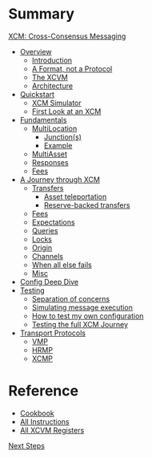 # Summary

[XCM: Cross-Consensus Messaging](xcm.md)

- [Overview](overview/README.md)
  - [Introduction](overview/interoperability.md)
  - [A Format, not a Protocol](overview/format.md)
  - [The XCVM](overview/xcvm.md)
  - [Architecture](overview/architecture.md)
- [Quickstart](quickstart/README.md)
  - [XCM Simulator](quickstart/xcm-simulator.md)
  - [First Look at an XCM](quickstart/first-look.md)
- [Fundamentals](fundamentals/README.md)
  - [MultiLocation](fundamentals/multilocation/README.md)
    - [Junction(s)](fundamentals/multilocation/junction.md)
    - [Example](fundamentals/multilocation/example.md)
  - [MultiAsset](fundamentals/multiasset.md)
  - [Responses](fundamentals/responses.md)
  - [Fees](fundamentals/fees.md)
- [A Journey through XCM](journey/README.md)
  - [Transfers](journey/transfers/README.md)
    - [Asset teleportation](journey/transfers/teleports.md)
    - [Reserve-backed transfers](journey/transfers/reserve.md)
  - [Fees]()
  - [Expectations]()
  - [Queries]()
  - [Locks]()
  - [Origin]()
  - [Channels]()
  - [When all else fails]()
  - [Misc]()
- [Config Deep Dive](executor_config/README.md)
- [Testing]()
  - [Separation of concerns]()
  - [Simulating message execution]()
  - [How to test my own configuration]()
  - [Testing the full XCM Journey]()
- [Transport Protocols]()
  - [VMP]()
  - [HRMP]()
  - [XCMP]()

# Reference

- [Cookbook]()
- [All Instructions]()
- [All XCVM Registers]()

[Next Steps]()

